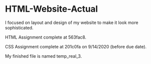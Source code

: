 # HTML-Website-Actual

I focused on layout and design of my website to make it look more sophisticated.

HTML Assignment complete at 563fac8.

CSS Assignment complete at 201c0fa on 9/14/2020 (before due date).

My finished file is named temp_real_3.
